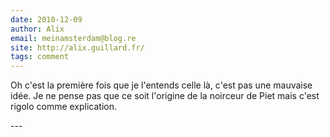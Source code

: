 ```yaml
---
date: 2010-12-09
author: Alix
email: meinamsterdam@blog.re
site: http://alix.guillard.fr/
tags: comment
---
```


<p>
Oh c'est la première fois que je l'entends celle là, c'est pas une mauvaise idée. Je ne pense pas que ce soit l'origine de la noirceur de Piet mais c'est rigolo comme explication.
</p>
---